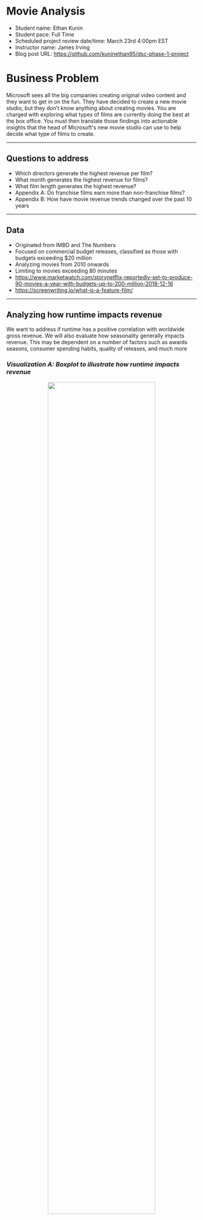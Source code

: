 #  Movie Analysis

- Student name: Ethan Kunin
- Student pace: Full Time
- Scheduled project review date/time: March 23rd 4:00pm EST
- Instructor name: James Irving
- Blog post URL: https://github.com/kuninethan95/dsc-phase-1-project

# Business Problem

Microsoft sees all the big companies creating original video content and they want to get in on the fun. They have decided to create a new movie studio, but they don’t know anything about creating movies. You are charged with exploring what types of films are currently doing the best at the box office. You must then translate those findings into actionable insights that the head of Microsoft's new movie studio can use to help decide what type of films to create.





--------------------------

## Questions to address

- Which directors generate the highest revenue per film?
- What month generates the highest revenue for films?
- What film length generates the highest revenue?
- Appendix A: Do franchise films earn more than non-franchise films?
- Appendix B: How have movie revenue trends changed over the past 10 years

--------------------------------------------------------------

## Data
- Originated from IMBD and The Numbers
- Focused on commercial budget releases, classified as those with budgets exceeding $20 million 
- Analyzing movies from 2010 onwards 
- Limiting to movies exceeding 80 minutes
- https://www.marketwatch.com/storynetflix-reportedly-set-to-produce-90-movies-a-year-with-budgets-up-to-200-million-2018-12-16
- https://screenwriting.io/what-is-a-feature-film/

----------

## Analyzing how runtime impacts revenue
We want to address if runtime has a positive correlation with worldwide gross revenue. We will also evaluate how seasonality generally impacts revenue. This may be dependent on a number of factors such as awards seasons, consumer spending habits, quality of releases, and much more


### *Visualization A: Boxplot to illustrate how runtime impacts revenue*


<center><img src="./Images/output_39_0.png" width=75%></center>
                                                        
                                                       

    


### *Conclusion*
- Long movies have the highest median
- Long movies have the largest distributional spread
- Short and medium length movies have similar distributions
- Overall, the analysis suggests that 'long' movies generate higher revenues than 'short' and 'medium' lenght movies

### *Visualization B: Linear regression plot to illustrate how runtime impacts revenue*


<center><img src="./Images/output_42_0.png" width=75%></center>


### Conclusion 
- There is a positive trend between film duration and worldwide gross
- Long movies have more outlier values

# Analyze which directors generate the highest revenue
- Are the top directors generally profitable?
- How much revenue do top directors' films earn?
- Are all films that top directors produce domestically and globabally profitable
- Choosing to hone in on revenue and cost because those show the absolute impact to Microsoft balance sheet




### *Visualization A: Top 20 Directors, 2 Graphs to display WW and Mean/Sum*


<center><img src="./Images/output_64_1.png" width=75%></center>
    


### *Conclusion*
- Many of the directors on the left chart also appear on the right
- Valuable list to parse through when considering who will direct the first film
- Outliers are a valuable data point because they can make a significant impact on balance sheet




### *Visualization B: Analyze profitablity and relationship between budget and worldwide revenue for Top Directors*


<center><img src="./Images/output_76_0.png" width=75%></center>
    

### *Conclusion* 
- Positive relationship between production budget & worldwide gross
- Not all movies are domestically profitable
- All movies are profitable when comparing production budget to worldwide gross

# Analyze when the best time to release a movie is
- Create visualization based on month showing average earnings
- Analyze which season is generates the highest amount of revenue
- Analyze which month generates the highest revenue per film on average

   

    

### *Visualization A: Stacked (domestic + worldwide) bar plot showing how much revenue films generate per month on average*




<center><img src="./Images/output_87_0.png" width=75%></center>
    

    


### *Conclusion*
- June movie generate the highest revenue on average followed by May and July
- Worldwide gross is greater than domestic gross in every month



### *Visualization B: Boxplot of worldwide gross based on season*


<center><img src="./Images/output_92_0.png" width=75%></center>
    


### Conclusion 
- Spring and Summer films have the highest medians
- Spring and Summer films have larger distributions
- Corresponds with our month observations

## Outcomes and Recommendations
- **Longer films outperform shorter films on average.** Consider releaseing a film with a runtime that exceeds 120 minutes. There also tends to be more high outliers in this duration category.
-  **Top directors from 2010-2019 have produced profitable films from a worldwide gross perpsective 100% of the time.** Consider hiring one of the top 20 directors suggested above. 
- **Summer films outperform any other season.** May through July produce the highest worldwide grossing films on average.
- **Long term consideration: produce a franchise.** Franchises earn more revenue than non-franchises. This may be partially due to organic marketing and loyal fanbases.  

### Apendix A: Analyze how movies have performed the past 10 years through trends
- Analyze how production costs have changed over the last 10 years
- Check if domestic versus worldwise gross move in the same directions
- Check if there are any years when costs exceeded either domestic or worldwide revenue



### *Visualization A: Lineplot of worldwide/domestic gross/cost based on year*


<center><img src="./Images/output_100_0.png" width=75%></center>


 ### *Conclusion*
 - In 2017 worldwide revenue began to decline
 - In 2018 domestic revenue began to decline
 - Production costs have steadily risen but remain relatively flat
 - Worldwide revenue has exceeded production costs every year
 - Between 2018 and 2019 production costs exceeded domestic revenue


# Apendix B: Analyze how franchises perform compared to non-franchises
- Check if franchise films generate higher worldwide revenue on aveerage than non-franchise films
- Explore how this trend has varied over the past 10 years
- See which type of film has a greater positive correlation between production buget and revenue
- Use this site to gather data: https://www.filmsite.org/


### *Visualization A: Time trend for Franchise vs. Non-Franchise movies*


<center><img src="./Images/output_128_0.png" width=75%></center>


### *Conclusion:*
- Franchise films have outperformed non-franchise films every year
- They follow a similar trend, both declined towards 2018
- Franchise films have greater standard deviation

### *Visualization B: Linear Regression Scatter Plot displaying relationship between Worldwide Gross and Production Cost for Franchise vs. Non-Franchise Films*

<center><img src="./Images/output_131_0.png" width=75%></center>

### *Conclusion:*
- Franchise films have a stronger positive relationship between revenue and cost than non-franchise films